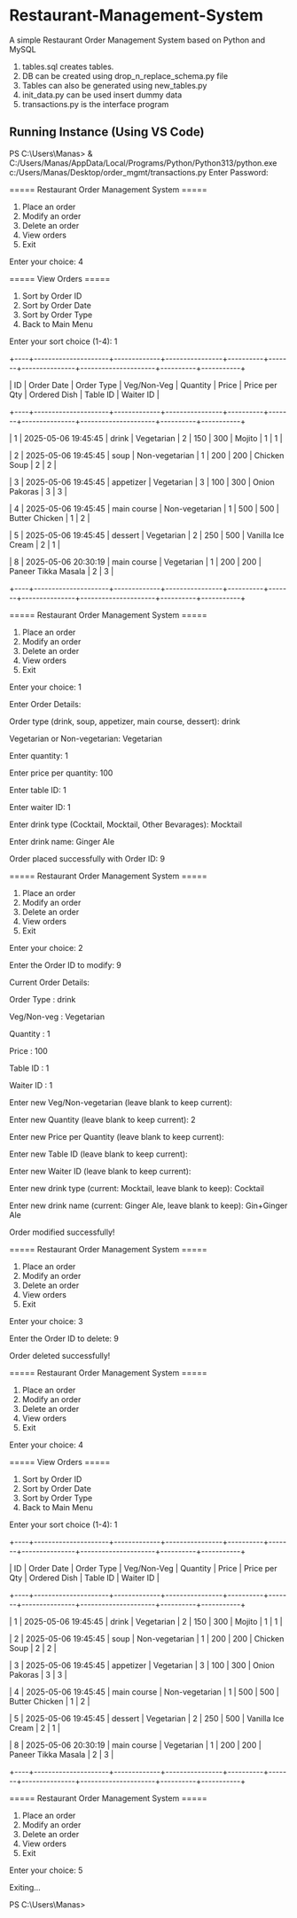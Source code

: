 # Restaurant-Management-System
A simple Restaurant Order Management System based on Python and MySQL

1. tables.sql creates tables.
2. DB can be created using drop_n_replace_schema.py file
3. Tables can also be generated using new_tables.py
4. init_data.py can be used insert dummy data
5. transactions.py is the interface program

## Running Instance (Using VS Code)

PS C:\Users\Manas> & C:/Users/Manas/AppData/Local/Programs/Python/Python313/python.exe c:/Users/Manas/Desktop/order_mgmt/transactions.py
Enter Password: 

===== Restaurant Order Management System =====
1. Place an order
2. Modify an order
3. Delete an order
4. View orders
5. Exit
   
Enter your choice: 4

===== View Orders =====
1. Sort by Order ID
2. Sort by Order Date
3. Sort by Order Type
4. Back to Main Menu
   
Enter your sort choice (1-4): 1

+----+---------------------+-------------+----------------+----------+-------+---------------+---------------------+----------+-----------+  

| ID |     Order Date      | Order Type  |  Veg/Non-Veg   | Quantity | Price | Price per Qty |    Ordered Dish     | Table ID | Waiter ID |  

+----+---------------------+-------------+----------------+----------+-------+---------------+---------------------+----------+-----------+  

| 1  | 2025-05-06 19:45:45 |    drink    |   Vegetarian   |    2     |  150  |      300      |       Mojito        |    1     |     1     |  

| 2  | 2025-05-06 19:45:45 |    soup     | Non-vegetarian |    1     |  200  |      200      |    Chicken Soup     |    2     |     2     |  

| 3  | 2025-05-06 19:45:45 |  appetizer  |   Vegetarian   |    3     |  100  |      300      |    Onion Pakoras    |    3     |     3     |  

| 4  | 2025-05-06 19:45:45 | main course | Non-vegetarian |    1     |  500  |      500      |   Butter Chicken    |    1     |     2     |  

| 5  | 2025-05-06 19:45:45 |   dessert   |   Vegetarian   |    2     |  250  |      500      |  Vanilla Ice Cream  |    2     |     1     |  

| 8  | 2025-05-06 20:30:19 | main course |   Vegetarian   |    1     |  200  |      200      | Paneer Tikka Masala |    2     |     3     |  

+----+---------------------+-------------+----------------+----------+-------+---------------+---------------------+----------+-----------+  


===== Restaurant Order Management System =====
1. Place an order
2. Modify an order
3. Delete an order
4. View orders
5. Exit
   
Enter your choice: 1

Enter Order Details:  

Order type (drink, soup, appetizer, main course, dessert): drink  

Vegetarian or Non-vegetarian: Vegetarian  

Enter quantity: 1  

Enter price per quantity: 100

Enter table ID: 1

Enter waiter ID: 1

Enter drink type (Cocktail, Mocktail, Other Bevarages): Mocktail  

Enter drink name: Ginger Ale  

Order placed successfully with Order ID: 9  

===== Restaurant Order Management System =====  
1. Place an order
2. Modify an order
3. Delete an order
4. View orders
5. Exit
   
Enter your choice: 2

Enter the Order ID to modify: 9

Current Order Details:  

Order Type   : drink  

Veg/Non-veg  : Vegetarian  

Quantity     : 1  

Price        : 100  

Table ID     : 1  

Waiter ID    : 1  

Enter new Veg/Non-vegetarian (leave blank to keep current):  

Enter new Quantity (leave blank to keep current): 2  

Enter new Price per Quantity (leave blank to keep current):  

Enter new Table ID (leave blank to keep current):  

Enter new Waiter ID (leave blank to keep current):  

Enter new drink type (current: Mocktail, leave blank to keep): Cocktail  

Enter new drink name (current: Ginger Ale, leave blank to keep): Gin+Ginger Ale  

Order modified successfully!

===== Restaurant Order Management System =====
1. Place an order
2. Modify an order
3. Delete an order
4. View orders
5. Exit
   
Enter your choice: 3

Enter the Order ID to delete: 9  

Order deleted successfully!

===== Restaurant Order Management System =====
1. Place an order
2. Modify an order
3. Delete an order
4. View orders
5. Exit
   
Enter your choice: 4

===== View Orders =====
1. Sort by Order ID
2. Sort by Order Date
3. Sort by Order Type
4. Back to Main Menu
   
Enter your sort choice (1-4): 1

+----+---------------------+-------------+----------------+----------+-------+---------------+---------------------+----------+-----------+  

| ID |     Order Date      | Order Type  |  Veg/Non-Veg   | Quantity | Price | Price per Qty |    Ordered Dish     | Table ID | Waiter ID |  

+----+---------------------+-------------+----------------+----------+-------+---------------+---------------------+----------+-----------+  

| 1  | 2025-05-06 19:45:45 |    drink    |   Vegetarian   |    2     |  150  |      300      |       Mojito        |    1     |     1     |  

| 2  | 2025-05-06 19:45:45 |    soup     | Non-vegetarian |    1     |  200  |      200      |    Chicken Soup     |    2     |     2     |  

| 3  | 2025-05-06 19:45:45 |  appetizer  |   Vegetarian   |    3     |  100  |      300      |    Onion Pakoras    |    3     |     3     |  

| 4  | 2025-05-06 19:45:45 | main course | Non-vegetarian |    1     |  500  |      500      |   Butter Chicken    |    1     |     2     |  

| 5  | 2025-05-06 19:45:45 |   dessert   |   Vegetarian   |    2     |  250  |      500      |  Vanilla Ice Cream  |    2     |     1     |  

| 8  | 2025-05-06 20:30:19 | main course |   Vegetarian   |    1     |  200  |      200      | Paneer Tikka Masala |    2     |     3     |  

+----+---------------------+-------------+----------------+----------+-------+---------------+---------------------+----------+-----------+  


===== Restaurant Order Management System =====
1. Place an order
2. Modify an order
3. Delete an order
4. View orders
5. Exit
   
Enter your choice: 5

Exiting...

PS C:\Users\Manas>
